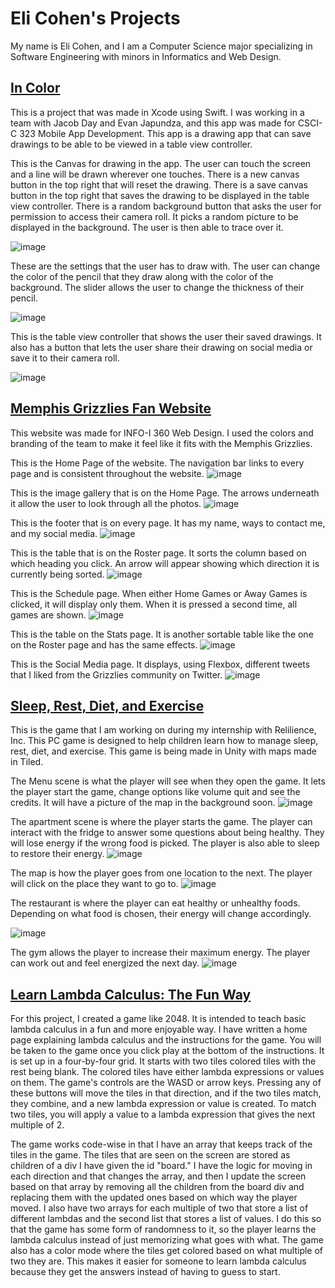 # Eli Cohen's Projects

My name is Eli Cohen, and I am a Computer Science major specializing in Software Engineering with minors in Informatics and Web Design.

## [In Color](https://github.com/ecohen1125/In-Color)

This is a project that was made in Xcode using Swift.
I was working in a team with Jacob Day and Evan Japundza, and this app was made for CSCI-C 323 Mobile App Development.
This app is a drawing app that can save drawings to be able to be viewed in a table view controller.

This is the Canvas for drawing in the app. The user can touch the screen and a line will be drawn wherever one touches. There is a new canvas button in the top right that will reset the drawing. There is a save canvas button in the top right that saves the drawing to be displayed in the table view controller. There is a random background button that asks the user for permission to access their camera roll. It picks a random picture to be displayed in the background. The user is then able to trace over it.

![image](https://user-images.githubusercontent.com/77858375/167950454-12129956-9980-40b4-b1d3-e9bddefc43e5.png)

These are the settings that the user has to draw with. The user can change the color of the pencil that they draw along with the color of the background. The slider allows the user to change the thickness of their pencil.

![image](https://user-images.githubusercontent.com/77858375/167950930-8e6fdb56-4ed3-4e31-9a09-bb2779942e88.png )

This is the table view controller that shows the user their saved drawings. It also has a button that lets the user share their drawing on social media or save it to their camera roll.

![image](https://user-images.githubusercontent.com/77858375/167951315-52e6e0aa-2efc-4e6e-b8bf-bbf44308f172.png)


## [Memphis Grizzlies Fan Website](https://github.com/ecohen1125/MemphisGrizzliesFanWebsite)

This website was made for INFO-I 360 Web Design. I used the colors and branding of the team to make it feel like it fits with the Memphis Grizzlies.

This is the Home Page of the website. The navigation bar links to every page and is consistent throughout the website.
![image](https://user-images.githubusercontent.com/77858375/167947402-2958fe90-6941-481c-9edd-be7a1c389bda.png)

This is the image gallery that is on the Home Page. The arrows underneath it allow the user to look through all the photos.
![image](https://user-images.githubusercontent.com/77858375/167947648-975eae70-53a2-4b55-ac0b-827e8c434f32.png)

This is the footer that is on every page. It has my name, ways to contact me, and my social media.
![image](https://user-images.githubusercontent.com/77858375/167947870-9c28beb5-c209-4cba-9732-5e563ff7db56.png)

This is the table that is on the Roster page. It sorts the column based on which heading you click. An arrow will appear showing which direction it is currently being sorted.
![image](https://user-images.githubusercontent.com/77858375/167948026-ec158361-3fe2-4f1d-934a-7f8b46f0b04a.png)

This is the Schedule page. When either Home Games or Away Games is clicked, it will display only them. When it is pressed a second time, all games are shown.
![image](https://user-images.githubusercontent.com/77858375/167948273-d7288ef4-6577-497c-adce-52f4bb559e02.png)

This is the table on the Stats page. It is another sortable table like the one on the Roster page and has the same effects.
![image](https://user-images.githubusercontent.com/77858375/167948870-e01b8e3e-4e7f-4301-8dc9-1e8418958da8.png)

This is the Social Media page. It displays, using Flexbox, different tweets that I liked from the Grizzlies community on Twitter.
![image](https://user-images.githubusercontent.com/77858375/167948998-b7b905a8-c566-44ed-b7e5-51210d9baf86.png)


## [Sleep, Rest, Diet, and Exercise](https://resilience-inc.itch.io/eat)

This is the game that I am working on during my internship with Relilience, Inc. This PC game is designed to help children learn how to manage sleep, rest, diet, and exercise. This game is being made in Unity with maps made in Tiled. 

The Menu scene is what the player will see when they open the game. It lets the player start the game, change options like volume quit and see the credits. It will have a picture of the map in the background soon.
![image](https://github.com/ecohen1125/ecohen1125.github.io/assets/77858375/ecc7b4f2-3cec-44e3-b207-0701af96de0c)

The apartment scene is where the player starts the game. The player can interact with the fridge to answer some questions about being healthy. They will lose energy if the wrong food is picked. The player is also able to sleep to restore their energy.
![image](https://user-images.githubusercontent.com/77858375/167957077-6d387ea2-f8e7-4587-8fc0-d1990ac267a7.png)

The map is how the player goes from one location to the next. The player will click on the place they want to go to.
![image](https://user-images.githubusercontent.com/77858375/167957262-d354c5ba-52a0-4fe5-b47a-e017f37e4dde.png)

The restaurant is where the player can eat healthy or unhealthy foods. Depending on what food is chosen, their energy will change accordingly.

![image](https://user-images.githubusercontent.com/77858375/167957332-801e0789-4a4e-47b8-9e9e-1ee7e86d7589.png)

The gym allows the player to increase their maximum energy. The player can work out and feel energized the next day.
![image](https://user-images.githubusercontent.com/77858375/167957482-d88f9ed2-c566-4135-bc3c-83d1937aae7a.png)

## [Learn Lambda Calculus: The Fun Way](https://github.com/ecohen1125/Learn-Lambda-Calculus)

For this project, I created a game like 2048. It is intended to teach basic lambda calculus in a fun and more enjoyable way. I have written a home page explaining lambda calculus and the instructions for the game. You will be taken to the game once you click play at the bottom of the instructions. It is set up in a four-by-four grid. It starts with two tiles colored tiles with the rest being blank. The colored tiles have either lambda expressions or values on them. The game's controls are the WASD or arrow keys. Pressing any of these buttons will move the tiles in that direction, and if the two tiles match, they combine, and a new lambda expression or value is created. To match two tiles, you will apply a value to a lambda expression that gives the next multiple of 2.

The game works code-wise in that I have an array that keeps track of the tiles in the game. The tiles that are seen on the screen are stored as children of a div I have given the id "board." I have the logic for moving in each direction and that changes the array, and then I update the screen based on that array by removing all the children from the board div and replacing them with the updated ones based on which way the player moved. I also have two arrays for each multiple of two that store a list of different lambdas and the second list that stores a list of values. I do this so that the game has some form of randomness to it, so the player learns the lambda calculus instead of just memorizing what goes with what. The game also has a color mode where the tiles get colored based on what multiple of two they are. This makes it easier for someone to learn lambda calculus because they get the answers instead of having to guess to start.
